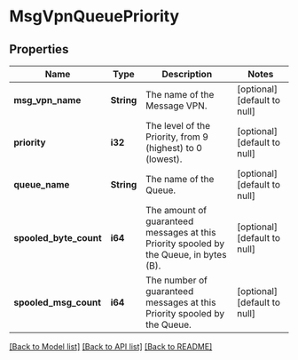 # MsgVpnQueuePriority

## Properties
Name | Type | Description | Notes
------------ | ------------- | ------------- | -------------
**msg_vpn_name** | **String** | The name of the Message VPN. | [optional] [default to null]
**priority** | **i32** | The level of the Priority, from 9 (highest) to 0 (lowest). | [optional] [default to null]
**queue_name** | **String** | The name of the Queue. | [optional] [default to null]
**spooled_byte_count** | **i64** | The amount of guaranteed messages at this Priority spooled by the Queue, in bytes (B). | [optional] [default to null]
**spooled_msg_count** | **i64** | The number of guaranteed messages at this Priority spooled by the Queue. | [optional] [default to null]

[[Back to Model list]](../README.md#documentation-for-models) [[Back to API list]](../README.md#documentation-for-api-endpoints) [[Back to README]](../README.md)


